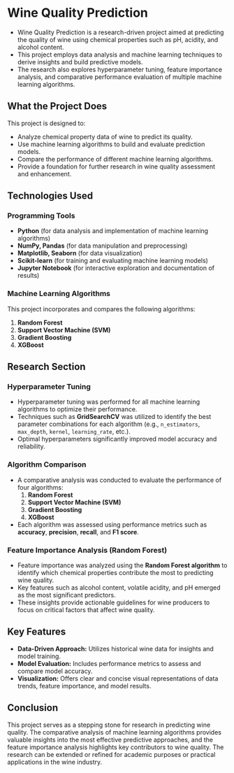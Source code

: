 # Wine Quality Prediction

- Wine Quality Prediction is a research-driven project aimed at predicting the quality of wine using chemical properties such as pH, acidity, and alcohol content. 
- This project employs data analysis and machine learning techniques to derive insights and build predictive models. 
- The research also explores hyperparameter tuning, feature importance analysis, and comparative performance evaluation of multiple machine learning algorithms.

## What the Project Does

This project is designed to:
- Analyze chemical property data of wine to predict its quality.
- Use machine learning algorithms to build and evaluate prediction models.
- Compare the performance of different machine learning algorithms.
- Provide a foundation for further research in wine quality assessment and enhancement.

## Technologies Used

### Programming Tools
- **Python** (for data analysis and implementation of machine learning algorithms)
- **NumPy, Pandas** (for data manipulation and preprocessing)
- **Matplotlib, Seaborn** (for data visualization)
- **Scikit-learn** (for training and evaluating machine learning models)
- **Jupyter Notebook** (for interactive exploration and documentation of results)

### Machine Learning Algorithms
This project incorporates and compares the following algorithms:
1. **Random Forest**
2. **Support Vector Machine (SVM)**
3. **Gradient Boosting**
4. **XGBoost**

## Research Section

### Hyperparameter Tuning
- Hyperparameter tuning was performed for all machine learning algorithms to optimize their performance.  
- Techniques such as **GridSearchCV** was utilized to identify the best parameter combinations for each algorithm (e.g., `n_estimators`, `max_depth`, `kernel`, `learning_rate`, etc.).  
- Optimal hyperparameters significantly improved model accuracy and reliability.

### Algorithm Comparison
- A comparative analysis was conducted to evaluate the performance of four algorithms:  
  1. **Random Forest**  
  2. **Support Vector Machine (SVM)**  
  3. **Gradient Boosting**  
  4. **XGBoost**  
- Each algorithm was assessed using performance metrics such as **accuracy**, **precision**, **recall**, and **F1 score**.  

### Feature Importance Analysis (Random Forest)
- Feature importance was analyzed using the **Random Forest algorithm** to identify which chemical properties contribute the most to predicting wine quality.  
- Key features such as alcohol content, volatile acidity, and pH emerged as the most significant predictors.  
- These insights provide actionable guidelines for wine producers to focus on critical factors that affect wine quality.

## Key Features

- **Data-Driven Approach:** Utilizes historical wine data for insights and model training.
- **Model Evaluation:** Includes performance metrics to assess and compare model accuracy.
- **Visualization:** Offers clear and concise visual representations of data trends, feature importance, and model results.

## Conclusion

This project serves as a stepping stone for research in predicting wine quality. The comparative analysis of machine learning algorithms provides valuable insights into the most effective predictive approaches, and the feature importance analysis highlights key contributors to wine quality. The research can be extended or refined for academic purposes or practical applications in the wine industry.

